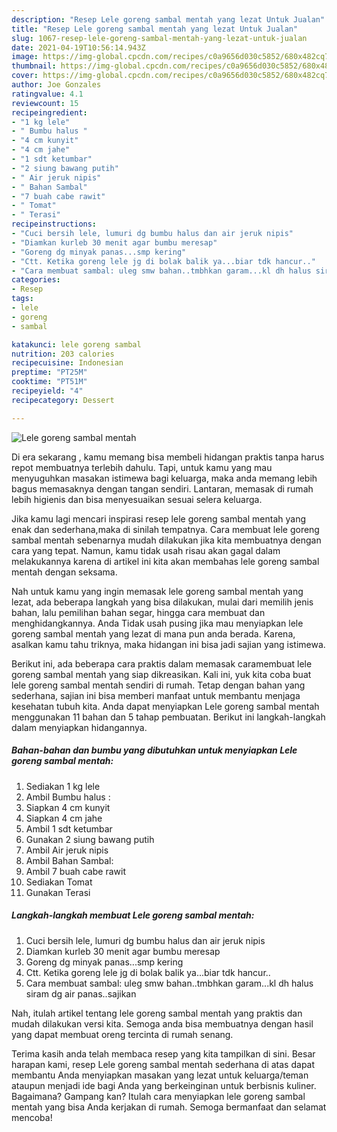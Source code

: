 ```yaml
---
description: "Resep Lele goreng sambal mentah yang lezat Untuk Jualan"
title: "Resep Lele goreng sambal mentah yang lezat Untuk Jualan"
slug: 1067-resep-lele-goreng-sambal-mentah-yang-lezat-untuk-jualan
date: 2021-04-19T10:56:14.943Z
image: https://img-global.cpcdn.com/recipes/c0a9656d030c5852/680x482cq70/lele-goreng-sambal-mentah-foto-resep-utama.jpg
thumbnail: https://img-global.cpcdn.com/recipes/c0a9656d030c5852/680x482cq70/lele-goreng-sambal-mentah-foto-resep-utama.jpg
cover: https://img-global.cpcdn.com/recipes/c0a9656d030c5852/680x482cq70/lele-goreng-sambal-mentah-foto-resep-utama.jpg
author: Joe Gonzales
ratingvalue: 4.1
reviewcount: 15
recipeingredient:
- "1 kg lele"
- " Bumbu halus "
- "4 cm kunyit"
- "4 cm jahe"
- "1 sdt ketumbar"
- "2 siung bawang putih"
- " Air jeruk nipis"
- " Bahan Sambal"
- "7 buah cabe rawit"
- " Tomat"
- " Terasi"
recipeinstructions:
- "Cuci bersih lele, lumuri dg bumbu halus dan air jeruk nipis"
- "Diamkan kurleb 30 menit agar bumbu meresap"
- "Goreng dg minyak panas...smp kering"
- "Ctt. Ketika goreng lele jg di bolak balik ya...biar tdk hancur.."
- "Cara membuat sambal: uleg smw bahan..tmbhkan garam...kl dh halus siram dg air panas..sajikan"
categories:
- Resep
tags:
- lele
- goreng
- sambal

katakunci: lele goreng sambal 
nutrition: 203 calories
recipecuisine: Indonesian
preptime: "PT25M"
cooktime: "PT51M"
recipeyield: "4"
recipecategory: Dessert

---
```



![Lele goreng sambal mentah](https://img-global.cpcdn.com/recipes/c0a9656d030c5852/680x482cq70/lele-goreng-sambal-mentah-foto-resep-utama.jpg)

Di era  sekarang , kamu memang bisa membeli hidangan praktis tanpa harus repot membuatnya terlebih dahulu. Tapi, untuk kamu yang mau menyuguhkan masakan istimewa bagi keluarga, maka anda memang lebih bagus memasaknya dengan tangan sendiri. Lantaran, memasak di rumah lebih higienis dan bisa menyesuaikan sesuai selera keluarga.

Jika kamu lagi mencari inspirasi resep lele goreng sambal mentah yang enak dan sederhana,maka di sinilah tempatnya. Cara membuat lele goreng sambal mentah  sebenarnya mudah dilakukan jika kita membuatnya dengan cara yang tepat. Namun, kamu tidak usah risau akan gagal dalam melakukannya 
karena di artikel ini kita akan membahas lele goreng sambal mentah dengan seksama.  



Nah untuk kamu yang ingin memasak lele goreng sambal mentah yang lezat, ada beberapa langkah yang bisa dilakukan, mulai dari memilih jenis bahan, lalu pemilihan bahan segar, hingga cara membuat dan menghidangkannya. Anda Tidak usah pusing jika mau menyiapkan lele goreng sambal mentah yang lezat di mana pun anda berada. Karena, asalkan kamu  tahu triknya, maka hidangan ini bisa jadi sajian yang istimewa.

Berikut ini, ada beberapa cara praktis  dalam memasak caramembuat lele goreng sambal mentah yang siap dikreasikan. Kali ini, yuk kita coba buat lele goreng sambal mentah sendiri di rumah. Tetap dengan bahan yang sederhana, sajian ini bisa memberi manfaat untuk membantu menjaga kesehatan tubuh kita. Anda dapat menyiapkan Lele goreng sambal mentah menggunakan 11 bahan dan 5 tahap pembuatan. Berikut ini langkah-langkah dalam menyiapkan hidangannya.

<!--inarticleads1-->

##### Bahan-bahan dan bumbu yang dibutuhkan untuk menyiapkan Lele goreng sambal mentah:

1. Sediakan 1 kg lele
1. Ambil  Bumbu halus :
1. Siapkan 4 cm kunyit
1. Siapkan 4 cm jahe
1. Ambil 1 sdt ketumbar
1. Gunakan 2 siung bawang putih
1. Ambil  Air jeruk nipis
1. Ambil  Bahan Sambal:
1. Ambil 7 buah cabe rawit
1. Sediakan  Tomat
1. Gunakan  Terasi




<!--inarticleads2-->

##### Langkah-langkah membuat Lele goreng sambal mentah:

1. Cuci bersih lele, lumuri dg bumbu halus dan air jeruk nipis
1. Diamkan kurleb 30 menit agar bumbu meresap
1. Goreng dg minyak panas...smp kering
1. Ctt. Ketika goreng lele jg di bolak balik ya...biar tdk hancur..
1. Cara membuat sambal: uleg smw bahan..tmbhkan garam...kl dh halus siram dg air panas..sajikan




Nah, itulah artikel tentang  lele goreng sambal mentah  yang praktis dan mudah dilakukan versi kita. Semoga anda bisa membuatnya dengan hasil yang dapat membuat oreng tercinta di rumah senang. 

Terima kasih anda telah membaca resep yang kita tampilkan di sini. Besar harapan kami, resep  Lele goreng sambal mentah sederhana di atas dapat membantu Anda menyiapkan masakan yang lezat untuk keluarga/teman ataupun menjadi ide bagi Anda yang berkeinginan untuk berbisnis kuliner. Bagaimana? Gampang kan? Itulah cara menyiapkan lele goreng sambal mentah yang bisa Anda kerjakan di rumah. Semoga bermanfaat dan selamat mencoba!

